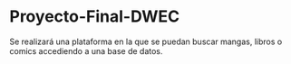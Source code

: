 # Proyecto-Final-DWEC
Se realizará una plataforma en la que se puedan buscar mangas, libros o comics accediendo a una base de datos.
